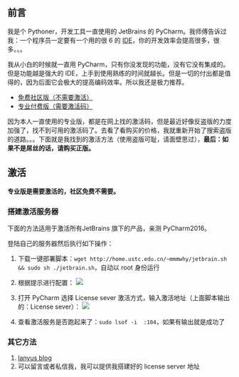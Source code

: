## 前言
我是个 Pythoner，开发工具一直使用的 JetBrains 的 PyCharm。我师傅告诉过我：一个程序员一定要有一个用的很 6 的 [IDE](http://baike.baidu.com/link?url=0vAWu0XuZR9RA-5PFE5EVAlMN6Sov56kIYPaPx2zXQabQhH3WwjKNhVVID455q-SlHoYMrtsZiZaETe66_sZfXJnmNdqAnS63Jhlvc-EsN_gfKn_TVZy7wMiyWrqtRc455zxPs3-Aj-8Whzw1eB6ZCaY98XI7UmFMfjaAgZCbeV9-y0BpvnAdvsZEbbVs3ks)，你的开发效率会提高很多，很多。。。

我从小白的时候就一直用 PyCharm，只有你没发现的功能，没有它没有集成的。但是功能越是强大的 IDE，上手到使用熟练的时间就越长。但是一切的付出都是值得的，因为后面它会极大的提高编码效率。所以我还是极力推荐。

- [免费社区版（不需要激活）](https://www.jetbrains.com/pycharm/download/download-thanks.html)
- [专业付费版（需要激活码）](https://www.jetbrains.com/pycharm/download/download-thanks.html)

因为本人一直使用的专业版，都是在网上找的激活码，但是最近好像反盗版的力度加强了，找不到可用的激活码了。去看了看购买的价格，我就重新开始了搜索盗版的道路。。。下面就是我找到的激活方法（使用盗版可耻，请面壁思过），**最后：如果不是屌丝的话，请购买正版。**

## 激活
**专业版是需要激活的，社区免费不需要。**

### 搭建激活服务器
下面的方法适用于激活所有JetBrains 旗下的产品，亲测 PyCharm2016。

登陆自己的服务器然后执行如下操作：
1. 下载一键部署脚本：`wget http://home.ustc.edu.cn/~mmmwhy/jetbrain.sh && sudo sh ./jetbrain.sh`，自动以 root 身份运行
2. 根据提示进行配置：
![](http://images2015.cnblogs.com/blog/759200/201704/759200-20170426173949881-819672940.png)


3. 打开 PyCharm 选择 License sever 激活方式，输入激活地址（上面脚本输出的：License sever）：
![](http://images2015.cnblogs.com/blog/759200/201704/759200-20170426174005272-1392444867.png)

4. 查看激活服务是否跑起来了：`sudo lsof -i  :104`，如果有输出就是成功了


### 其它方法
1. [lanyus blog](http://idea.lanyus.com/)
2. 可以留言或者私信我，我可以提供我搭建好的 license server 地址
